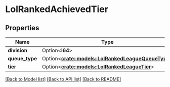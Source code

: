 # LolRankedAchievedTier

## Properties

Name | Type | Description | Notes
------------ | ------------- | ------------- | -------------
**division** | Option<**i64**> |  | [optional]
**queue_type** | Option<[**crate::models::LolRankedLeagueQueueType**](LolRankedLeagueQueueType.md)> |  | [optional]
**tier** | Option<[**crate::models::LolRankedLeagueTier**](LolRankedLeagueTier.md)> |  | [optional]

[[Back to Model list]](../README.md#documentation-for-models) [[Back to API list]](../README.md#documentation-for-api-endpoints) [[Back to README]](../README.md)


